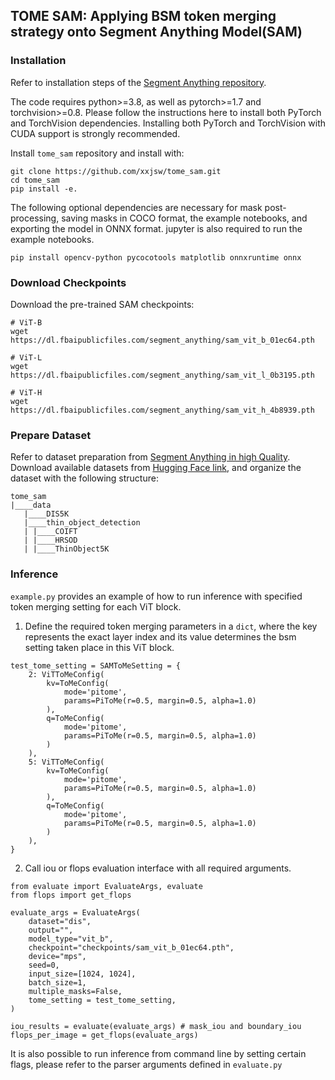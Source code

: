 ## TOME SAM: Applying BSM token merging strategy onto Segment Anything Model(SAM)

### Installation
Refer to installation steps of the [Segment Anything repository](https://github.com/facebookresearch/segment-anything?tab=readme-ov-file#installation).

The code requires python>=3.8, as well as pytorch>=1.7 and torchvision>=0.8. Please follow the instructions here to install both PyTorch and TorchVision dependencies. Installing both PyTorch and TorchVision with CUDA support is strongly recommended.

Install `tome_sam` repository and install with:
```
git clone https://github.com/xxjsw/tome_sam.git
cd tome_sam
pip install -e.
```

The following optional dependencies are necessary for mask post-processing, saving masks in COCO format, the example notebooks, and exporting the model in ONNX format. jupyter is also required to run the example notebooks.
```
pip install opencv-python pycocotools matplotlib onnxruntime onnx
```

### Download Checkpoints
Download the pre-trained SAM checkpoints:
```
# ViT-B 
wget https://dl.fbaipublicfiles.com/segment_anything/sam_vit_b_01ec64.pth

# ViT-L 
wget https://dl.fbaipublicfiles.com/segment_anything/sam_vit_l_0b3195.pth

# ViT-H 
wget https://dl.fbaipublicfiles.com/segment_anything/sam_vit_h_4b8939.pth
```

### Prepare Dataset
Refer to dataset preparation from [Segment Anything in high Quality](https://github.com/SysCV/sam-hq/blob/main/train/README.md#1-data-preparation).
Download available datasets from [Hugging Face link](https://huggingface.co/sam-hq-team/sam-hq-training/tree/main/data), and organize the
dataset with the following structure:
```
tome_sam
|____data
   |____DIS5K
   |____thin_object_detection
   | |____COIFT
   | |____HRSOD
   | |____ThinObject5K
```
### Inference
`example.py` provides an example of how to run inference with specified token merging setting for each ViT block.
1. Define the required token merging parameters in a `dict`, where the key represents the exact layer index and its 
value determines the bsm setting taken place in this ViT block.
```
test_tome_setting = SAMToMeSetting = {
    2: ViTToMeConfig(
        kv=ToMeConfig(
            mode='pitome',
            params=PiToMe(r=0.5, margin=0.5, alpha=1.0)
        ),
        q=ToMeConfig(
            mode='pitome',
            params=PiToMe(r=0.5, margin=0.5, alpha=1.0)
        )
    ),
    5: ViTToMeConfig(
        kv=ToMeConfig(
            mode='pitome',
            params=PiToMe(r=0.5, margin=0.5, alpha=1.0)
        ),
        q=ToMeConfig(
            mode='pitome',
            params=PiToMe(r=0.5, margin=0.5, alpha=1.0)
        )
    ),
}
```

2. Call iou or flops evaluation interface with all required arguments.
```
from evaluate import EvaluateArgs, evaluate
from flops import get_flops

evaluate_args = EvaluateArgs(
    dataset="dis",
    output="",
    model_type="vit_b",
    checkpoint="checkpoints/sam_vit_b_01ec64.pth",
    device="mps",
    seed=0,
    input_size=[1024, 1024],
    batch_size=1,
    multiple_masks=False,
    tome_setting = test_tome_setting,
)

iou_results = evaluate(evaluate_args) # mask_iou and boundary_iou
flops_per_image = get_flops(evaluate_args)
```

It is also possible to run inference from command line by setting certain flags, please refer to the parser arguments defined in
`evaluate.py`

